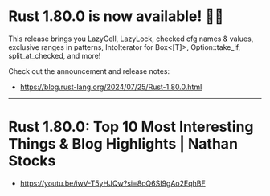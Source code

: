 # Rust 1.80.0 is now available! :crab::rainbow:

This release brings you LazyCell, LazyLock, checked cfg names & values, exclusive ranges in patterns, IntoIterator for Box<[T]>, Option::take_if, split_at_checked, and more!

Check out the announcement and release notes:
- https://blog.rust-lang.org/2024/07/25/Rust-1.80.0.html

<hr>

# Rust 1.80.0: Top 10 Most Interesting Things & Blog Highlights | Nathan Stocks
- https://youtu.be/iwV-T5yHJQw?si=8oQ6SI9gAo2EqhBF
